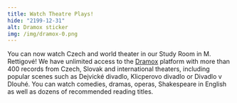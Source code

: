 ```yaml
---
title: Watch Theatre Plays!
hide: "2199-12-31"
alt: Dramox sticker
img: /img/dramox-0.png
---
```


You can now watch Czech and world theater in our Study Room in M. Rettigové! We have unlimited access 
to the [Dramox](https://www.dramox.tv/) platform with more than 400 records from Czech, Slovak and international theaters, including 
popular scenes such as Dejvické divadlo, Klicperovo divadlo or Divadlo v Dlouhé. You can watch comedies, 
dramas, operas, Shakespeare in English as well as dozens of recommended reading titles.


